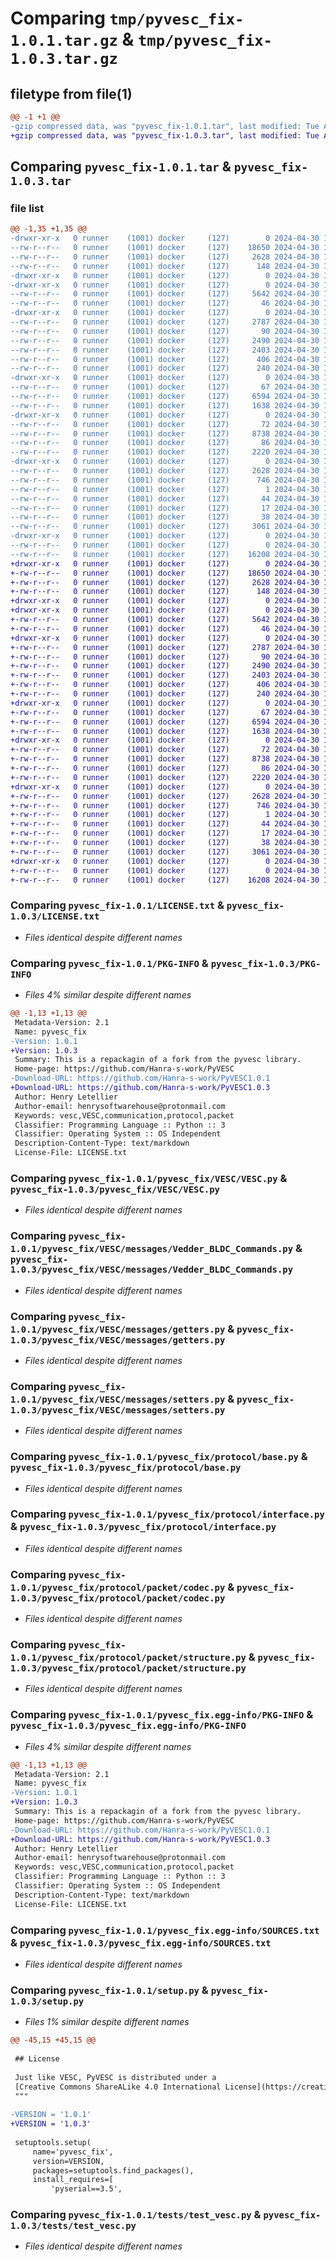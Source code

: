 # Comparing `tmp/pyvesc_fix-1.0.1.tar.gz` & `tmp/pyvesc_fix-1.0.3.tar.gz`

## filetype from file(1)

```diff
@@ -1 +1 @@
-gzip compressed data, was "pyvesc_fix-1.0.1.tar", last modified: Tue Apr 30 13:56:39 2024, max compression
+gzip compressed data, was "pyvesc_fix-1.0.3.tar", last modified: Tue Apr 30 13:51:21 2024, max compression
```

## Comparing `pyvesc_fix-1.0.1.tar` & `pyvesc_fix-1.0.3.tar`

### file list

```diff
@@ -1,35 +1,35 @@
-drwxr-xr-x   0 runner    (1001) docker     (127)        0 2024-04-30 13:56:39.660024 pyvesc_fix-1.0.1/
--rw-r--r--   0 runner    (1001) docker     (127)    18650 2024-04-30 13:56:26.000000 pyvesc_fix-1.0.1/LICENSE.txt
--rw-r--r--   0 runner    (1001) docker     (127)     2628 2024-04-30 13:56:39.660024 pyvesc_fix-1.0.1/PKG-INFO
--rw-r--r--   0 runner    (1001) docker     (127)      148 2024-04-30 13:56:26.000000 pyvesc_fix-1.0.1/pyproject.toml
-drwxr-xr-x   0 runner    (1001) docker     (127)        0 2024-04-30 13:56:39.656024 pyvesc_fix-1.0.1/pyvesc_fix/
-drwxr-xr-x   0 runner    (1001) docker     (127)        0 2024-04-30 13:56:39.656024 pyvesc_fix-1.0.1/pyvesc_fix/VESC/
--rw-r--r--   0 runner    (1001) docker     (127)     5642 2024-04-30 13:56:26.000000 pyvesc_fix-1.0.1/pyvesc_fix/VESC/VESC.py
--rw-r--r--   0 runner    (1001) docker     (127)       46 2024-04-30 13:56:26.000000 pyvesc_fix-1.0.1/pyvesc_fix/VESC/__init__.py
-drwxr-xr-x   0 runner    (1001) docker     (127)        0 2024-04-30 13:56:39.656024 pyvesc_fix-1.0.1/pyvesc_fix/VESC/messages/
--rw-r--r--   0 runner    (1001) docker     (127)     2787 2024-04-30 13:56:26.000000 pyvesc_fix-1.0.1/pyvesc_fix/VESC/messages/Vedder_BLDC_Commands.py
--rw-r--r--   0 runner    (1001) docker     (127)       90 2024-04-30 13:56:26.000000 pyvesc_fix-1.0.1/pyvesc_fix/VESC/messages/__init__.py
--rw-r--r--   0 runner    (1001) docker     (127)     2490 2024-04-30 13:56:26.000000 pyvesc_fix-1.0.1/pyvesc_fix/VESC/messages/getters.py
--rw-r--r--   0 runner    (1001) docker     (127)     2403 2024-04-30 13:56:26.000000 pyvesc_fix-1.0.1/pyvesc_fix/VESC/messages/setters.py
--rw-r--r--   0 runner    (1001) docker     (127)      406 2024-04-30 13:56:27.000000 pyvesc_fix-1.0.1/pyvesc_fix/__init__.py
--rw-r--r--   0 runner    (1001) docker     (127)      240 2024-04-30 13:56:26.000000 pyvesc_fix-1.0.1/pyvesc_fix/__main__.py
-drwxr-xr-x   0 runner    (1001) docker     (127)        0 2024-04-30 13:56:39.656024 pyvesc_fix-1.0.1/pyvesc_fix/protocol/
--rw-r--r--   0 runner    (1001) docker     (127)       67 2024-04-30 13:56:26.000000 pyvesc_fix-1.0.1/pyvesc_fix/protocol/__init__.py
--rw-r--r--   0 runner    (1001) docker     (127)     6594 2024-04-30 13:56:26.000000 pyvesc_fix-1.0.1/pyvesc_fix/protocol/base.py
--rw-r--r--   0 runner    (1001) docker     (127)     1638 2024-04-30 13:56:26.000000 pyvesc_fix-1.0.1/pyvesc_fix/protocol/interface.py
-drwxr-xr-x   0 runner    (1001) docker     (127)        0 2024-04-30 13:56:39.660024 pyvesc_fix-1.0.1/pyvesc_fix/protocol/packet/
--rw-r--r--   0 runner    (1001) docker     (127)       72 2024-04-30 13:56:26.000000 pyvesc_fix-1.0.1/pyvesc_fix/protocol/packet/__init__.py
--rw-r--r--   0 runner    (1001) docker     (127)     8738 2024-04-30 13:56:26.000000 pyvesc_fix-1.0.1/pyvesc_fix/protocol/packet/codec.py
--rw-r--r--   0 runner    (1001) docker     (127)       86 2024-04-30 13:56:26.000000 pyvesc_fix-1.0.1/pyvesc_fix/protocol/packet/exceptions.py
--rw-r--r--   0 runner    (1001) docker     (127)     2220 2024-04-30 13:56:26.000000 pyvesc_fix-1.0.1/pyvesc_fix/protocol/packet/structure.py
-drwxr-xr-x   0 runner    (1001) docker     (127)        0 2024-04-30 13:56:39.660024 pyvesc_fix-1.0.1/pyvesc_fix.egg-info/
--rw-r--r--   0 runner    (1001) docker     (127)     2628 2024-04-30 13:56:39.000000 pyvesc_fix-1.0.1/pyvesc_fix.egg-info/PKG-INFO
--rw-r--r--   0 runner    (1001) docker     (127)      746 2024-04-30 13:56:39.000000 pyvesc_fix-1.0.1/pyvesc_fix.egg-info/SOURCES.txt
--rw-r--r--   0 runner    (1001) docker     (127)        1 2024-04-30 13:56:39.000000 pyvesc_fix-1.0.1/pyvesc_fix.egg-info/dependency_links.txt
--rw-r--r--   0 runner    (1001) docker     (127)       44 2024-04-30 13:56:39.000000 pyvesc_fix-1.0.1/pyvesc_fix.egg-info/requires.txt
--rw-r--r--   0 runner    (1001) docker     (127)       17 2024-04-30 13:56:39.000000 pyvesc_fix-1.0.1/pyvesc_fix.egg-info/top_level.txt
--rw-r--r--   0 runner    (1001) docker     (127)       38 2024-04-30 13:56:39.660024 pyvesc_fix-1.0.1/setup.cfg
--rw-r--r--   0 runner    (1001) docker     (127)     3061 2024-04-30 13:56:27.000000 pyvesc_fix-1.0.1/setup.py
-drwxr-xr-x   0 runner    (1001) docker     (127)        0 2024-04-30 13:56:39.660024 pyvesc_fix-1.0.1/tests/
--rw-r--r--   0 runner    (1001) docker     (127)        0 2024-04-30 13:56:26.000000 pyvesc_fix-1.0.1/tests/__init__.py
--rw-r--r--   0 runner    (1001) docker     (127)    16208 2024-04-30 13:56:26.000000 pyvesc_fix-1.0.1/tests/test_vesc.py
+drwxr-xr-x   0 runner    (1001) docker     (127)        0 2024-04-30 13:51:21.753367 pyvesc_fix-1.0.3/
+-rw-r--r--   0 runner    (1001) docker     (127)    18650 2024-04-30 13:51:07.000000 pyvesc_fix-1.0.3/LICENSE.txt
+-rw-r--r--   0 runner    (1001) docker     (127)     2628 2024-04-30 13:51:21.753367 pyvesc_fix-1.0.3/PKG-INFO
+-rw-r--r--   0 runner    (1001) docker     (127)      148 2024-04-30 13:51:07.000000 pyvesc_fix-1.0.3/pyproject.toml
+drwxr-xr-x   0 runner    (1001) docker     (127)        0 2024-04-30 13:51:21.749366 pyvesc_fix-1.0.3/pyvesc_fix/
+drwxr-xr-x   0 runner    (1001) docker     (127)        0 2024-04-30 13:51:21.749366 pyvesc_fix-1.0.3/pyvesc_fix/VESC/
+-rw-r--r--   0 runner    (1001) docker     (127)     5642 2024-04-30 13:51:07.000000 pyvesc_fix-1.0.3/pyvesc_fix/VESC/VESC.py
+-rw-r--r--   0 runner    (1001) docker     (127)       46 2024-04-30 13:51:07.000000 pyvesc_fix-1.0.3/pyvesc_fix/VESC/__init__.py
+drwxr-xr-x   0 runner    (1001) docker     (127)        0 2024-04-30 13:51:21.749366 pyvesc_fix-1.0.3/pyvesc_fix/VESC/messages/
+-rw-r--r--   0 runner    (1001) docker     (127)     2787 2024-04-30 13:51:07.000000 pyvesc_fix-1.0.3/pyvesc_fix/VESC/messages/Vedder_BLDC_Commands.py
+-rw-r--r--   0 runner    (1001) docker     (127)       90 2024-04-30 13:51:07.000000 pyvesc_fix-1.0.3/pyvesc_fix/VESC/messages/__init__.py
+-rw-r--r--   0 runner    (1001) docker     (127)     2490 2024-04-30 13:51:07.000000 pyvesc_fix-1.0.3/pyvesc_fix/VESC/messages/getters.py
+-rw-r--r--   0 runner    (1001) docker     (127)     2403 2024-04-30 13:51:07.000000 pyvesc_fix-1.0.3/pyvesc_fix/VESC/messages/setters.py
+-rw-r--r--   0 runner    (1001) docker     (127)      406 2024-04-30 13:51:08.000000 pyvesc_fix-1.0.3/pyvesc_fix/__init__.py
+-rw-r--r--   0 runner    (1001) docker     (127)      240 2024-04-30 13:51:07.000000 pyvesc_fix-1.0.3/pyvesc_fix/__main__.py
+drwxr-xr-x   0 runner    (1001) docker     (127)        0 2024-04-30 13:51:21.749366 pyvesc_fix-1.0.3/pyvesc_fix/protocol/
+-rw-r--r--   0 runner    (1001) docker     (127)       67 2024-04-30 13:51:07.000000 pyvesc_fix-1.0.3/pyvesc_fix/protocol/__init__.py
+-rw-r--r--   0 runner    (1001) docker     (127)     6594 2024-04-30 13:51:07.000000 pyvesc_fix-1.0.3/pyvesc_fix/protocol/base.py
+-rw-r--r--   0 runner    (1001) docker     (127)     1638 2024-04-30 13:51:07.000000 pyvesc_fix-1.0.3/pyvesc_fix/protocol/interface.py
+drwxr-xr-x   0 runner    (1001) docker     (127)        0 2024-04-30 13:51:21.753367 pyvesc_fix-1.0.3/pyvesc_fix/protocol/packet/
+-rw-r--r--   0 runner    (1001) docker     (127)       72 2024-04-30 13:51:07.000000 pyvesc_fix-1.0.3/pyvesc_fix/protocol/packet/__init__.py
+-rw-r--r--   0 runner    (1001) docker     (127)     8738 2024-04-30 13:51:07.000000 pyvesc_fix-1.0.3/pyvesc_fix/protocol/packet/codec.py
+-rw-r--r--   0 runner    (1001) docker     (127)       86 2024-04-30 13:51:07.000000 pyvesc_fix-1.0.3/pyvesc_fix/protocol/packet/exceptions.py
+-rw-r--r--   0 runner    (1001) docker     (127)     2220 2024-04-30 13:51:07.000000 pyvesc_fix-1.0.3/pyvesc_fix/protocol/packet/structure.py
+drwxr-xr-x   0 runner    (1001) docker     (127)        0 2024-04-30 13:51:21.753367 pyvesc_fix-1.0.3/pyvesc_fix.egg-info/
+-rw-r--r--   0 runner    (1001) docker     (127)     2628 2024-04-30 13:51:21.000000 pyvesc_fix-1.0.3/pyvesc_fix.egg-info/PKG-INFO
+-rw-r--r--   0 runner    (1001) docker     (127)      746 2024-04-30 13:51:21.000000 pyvesc_fix-1.0.3/pyvesc_fix.egg-info/SOURCES.txt
+-rw-r--r--   0 runner    (1001) docker     (127)        1 2024-04-30 13:51:21.000000 pyvesc_fix-1.0.3/pyvesc_fix.egg-info/dependency_links.txt
+-rw-r--r--   0 runner    (1001) docker     (127)       44 2024-04-30 13:51:21.000000 pyvesc_fix-1.0.3/pyvesc_fix.egg-info/requires.txt
+-rw-r--r--   0 runner    (1001) docker     (127)       17 2024-04-30 13:51:21.000000 pyvesc_fix-1.0.3/pyvesc_fix.egg-info/top_level.txt
+-rw-r--r--   0 runner    (1001) docker     (127)       38 2024-04-30 13:51:21.753367 pyvesc_fix-1.0.3/setup.cfg
+-rw-r--r--   0 runner    (1001) docker     (127)     3061 2024-04-30 13:51:08.000000 pyvesc_fix-1.0.3/setup.py
+drwxr-xr-x   0 runner    (1001) docker     (127)        0 2024-04-30 13:51:21.753367 pyvesc_fix-1.0.3/tests/
+-rw-r--r--   0 runner    (1001) docker     (127)        0 2024-04-30 13:51:07.000000 pyvesc_fix-1.0.3/tests/__init__.py
+-rw-r--r--   0 runner    (1001) docker     (127)    16208 2024-04-30 13:51:07.000000 pyvesc_fix-1.0.3/tests/test_vesc.py
```

### Comparing `pyvesc_fix-1.0.1/LICENSE.txt` & `pyvesc_fix-1.0.3/LICENSE.txt`

 * *Files identical despite different names*

### Comparing `pyvesc_fix-1.0.1/PKG-INFO` & `pyvesc_fix-1.0.3/PKG-INFO`

 * *Files 4% similar despite different names*

```diff
@@ -1,13 +1,13 @@
 Metadata-Version: 2.1
 Name: pyvesc_fix
-Version: 1.0.1
+Version: 1.0.3
 Summary: This is a repackagin of a fork from the pyvesc library.
 Home-page: https://github.com/Hanra-s-work/PyVESC
-Download-URL: https://github.com/Hanra-s-work/PyVESC1.0.1
+Download-URL: https://github.com/Hanra-s-work/PyVESC1.0.3
 Author: Henry Letellier
 Author-email: henrysoftwarehouse@protonmail.com
 Keywords: vesc,VESC,communication,protocol,packet
 Classifier: Programming Language :: Python :: 3
 Classifier: Operating System :: OS Independent
 Description-Content-Type: text/markdown
 License-File: LICENSE.txt
```

### Comparing `pyvesc_fix-1.0.1/pyvesc_fix/VESC/VESC.py` & `pyvesc_fix-1.0.3/pyvesc_fix/VESC/VESC.py`

 * *Files identical despite different names*

### Comparing `pyvesc_fix-1.0.1/pyvesc_fix/VESC/messages/Vedder_BLDC_Commands.py` & `pyvesc_fix-1.0.3/pyvesc_fix/VESC/messages/Vedder_BLDC_Commands.py`

 * *Files identical despite different names*

### Comparing `pyvesc_fix-1.0.1/pyvesc_fix/VESC/messages/getters.py` & `pyvesc_fix-1.0.3/pyvesc_fix/VESC/messages/getters.py`

 * *Files identical despite different names*

### Comparing `pyvesc_fix-1.0.1/pyvesc_fix/VESC/messages/setters.py` & `pyvesc_fix-1.0.3/pyvesc_fix/VESC/messages/setters.py`

 * *Files identical despite different names*

### Comparing `pyvesc_fix-1.0.1/pyvesc_fix/protocol/base.py` & `pyvesc_fix-1.0.3/pyvesc_fix/protocol/base.py`

 * *Files identical despite different names*

### Comparing `pyvesc_fix-1.0.1/pyvesc_fix/protocol/interface.py` & `pyvesc_fix-1.0.3/pyvesc_fix/protocol/interface.py`

 * *Files identical despite different names*

### Comparing `pyvesc_fix-1.0.1/pyvesc_fix/protocol/packet/codec.py` & `pyvesc_fix-1.0.3/pyvesc_fix/protocol/packet/codec.py`

 * *Files identical despite different names*

### Comparing `pyvesc_fix-1.0.1/pyvesc_fix/protocol/packet/structure.py` & `pyvesc_fix-1.0.3/pyvesc_fix/protocol/packet/structure.py`

 * *Files identical despite different names*

### Comparing `pyvesc_fix-1.0.1/pyvesc_fix.egg-info/PKG-INFO` & `pyvesc_fix-1.0.3/pyvesc_fix.egg-info/PKG-INFO`

 * *Files 4% similar despite different names*

```diff
@@ -1,13 +1,13 @@
 Metadata-Version: 2.1
 Name: pyvesc_fix
-Version: 1.0.1
+Version: 1.0.3
 Summary: This is a repackagin of a fork from the pyvesc library.
 Home-page: https://github.com/Hanra-s-work/PyVESC
-Download-URL: https://github.com/Hanra-s-work/PyVESC1.0.1
+Download-URL: https://github.com/Hanra-s-work/PyVESC1.0.3
 Author: Henry Letellier
 Author-email: henrysoftwarehouse@protonmail.com
 Keywords: vesc,VESC,communication,protocol,packet
 Classifier: Programming Language :: Python :: 3
 Classifier: Operating System :: OS Independent
 Description-Content-Type: text/markdown
 License-File: LICENSE.txt
```

### Comparing `pyvesc_fix-1.0.1/pyvesc_fix.egg-info/SOURCES.txt` & `pyvesc_fix-1.0.3/pyvesc_fix.egg-info/SOURCES.txt`

 * *Files identical despite different names*

### Comparing `pyvesc_fix-1.0.1/setup.py` & `pyvesc_fix-1.0.3/setup.py`

 * *Files 1% similar despite different names*

```diff
@@ -45,15 +45,15 @@
 
 ## License
 
 Just like VESC, PyVESC is distributed under a
 [Creative Commons ShareALike 4.0 International License](https://creativecommons.org/licenses/by-sa/4.0/).
 """
 
-VERSION = '1.0.1'
+VERSION = '1.0.3'
 
 setuptools.setup(
     name='pyvesc_fix',
     version=VERSION,
     packages=setuptools.find_packages(),
     install_requires=[
         'pyserial==3.5',
```

### Comparing `pyvesc_fix-1.0.1/tests/test_vesc.py` & `pyvesc_fix-1.0.3/tests/test_vesc.py`

 * *Files identical despite different names*

